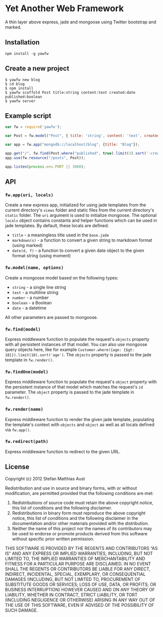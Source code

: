Yet Another Web Framework
=========================

A thin layer above express, jade and mongoose using Twitter bootstrap and marked.

## Installation

    npm install -g yawfw

## Create a new project

    $ yawfw new blog
    $ cd blog
    $ npm install
    $ yawfw scaffold Post title:string content:text created:date published:boolean
    $ yawfw server

## Example script

```js
var fw = require('yawfw');

var Post = fw.model("Post", { title: 'string', content: 'text', created: 'date', published: 'boolean' });

var app = fw.app("mongodb://localhost/blog", {title: "Blog"});

app.get("/", fw.find(Post.where("published", true).limit(3).sort('-created')), fw.render('blog'));
app.use(fw.resource("/posts", Post));

app.listen(process.env.PORT || 3000);
```

## API

### `fw.app(uri, locals)`

Create a new express app, initialized for using jade templates from the current directory's `views` folder and static files from the current directory's `static` folder. The `uri` argument is used to initialize mongoose. The optional `locals` object contains constants and helper functions which can be used in jade templates. By default, these locals are defined:

* `title` - a meaningless title used in the `base.jade`
* `markdown(s)` - a function to convert a given string to markdown format (using marked)
* `date(d, f)` - a function to convert a given date object to the given format string (using moment) 

### `fw.model(name, options)`

Create a mongoose model based on the following types:

* `string` - a single line string
* `text` - a multiline string
* `number` - a number
* `boolean` - a Boolean
* `date` - a datetime

All other parameters are passed to mongoose.

### `fw.find(model)`

Express middleware function to populate the request's `objects` property with all persistent instances of that model. You can also use mongoose query objects here, like for example `Customer.where({age: {$gt: 18}}).limit(10).sort('age')`. The `objects` property is passed to the jade template in `fw.render()`.

### `fw.findOne(model)`

Express middleware function to populate the request's `object` property with the persistent instance of that model which matches the request's `id` parameter. The `object` property is passed to the jade template in `fw.render()`.

### `fw.render(name)`

Express middleware function to render the given jade template, populating the template's context with `objects` and `object` as well as all locals defined via `fw.app()`.

### `fw.redirect(path)`

Express middleware function to redirect to the given URL.

## License

Copyright (c) 2012 Stefan Matthias Aust

Redistribution and use in source and binary forms, with or without modification, are permitted provided that the following conditions are met:

1. Redistributions of source code must retain the above copyright notice, this list of conditions and the following disclaimer.
2. Redistributions in binary form must reproduce the above copyright notice, this list of conditions and the following disclaimer in the documentation and/or other materials provided with the distribution.
3. Neither the name of this project nor the names of its contributors may be used to endorse or promote products derived from this software without specific prior written permission.

THIS SOFTWARE IS PROVIDED BY THE REGENTS AND CONTRIBUTORS “AS IS” AND ANY EXPRESS OR IMPLIED WARRANTIES, INCLUDING, BUT NOT LIMITED TO, THE IMPLIED WARRANTIES OF MERCHANTABILITY AND FITNESS FOR A PARTICULAR PURPOSE ARE DISCLAIMED. IN NO EVENT SHALL THE REGENTS OR CONTRIBUTORS BE LIABLE FOR ANY DIRECT, INDIRECT, INCIDENTAL, SPECIAL, EXEMPLARY, OR CONSEQUENTIAL DAMAGES (INCLUDING, BUT NOT LIMITED TO, PROCUREMENT OF SUBSTITUTE GOODS OR SERVICES; LOSS OF USE, DATA, OR PROFITS; OR BUSINESS INTERRUPTION) HOWEVER CAUSED AND ON ANY THEORY OF LIABILITY, WHETHER IN CONTRACT, STRICT LIABILITY, OR TORT (INCLUDING NEGLIGENCE OR OTHERWISE) ARISING IN ANY WAY OUT OF THE USE OF THIS SOFTWARE, EVEN IF ADVISED OF THE POSSIBILITY OF SUCH DAMAGE.